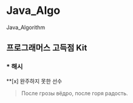 # Java_Algo
Java_Algorithm

## 프로그래머스 고득점 Kit </br>
### * 해시
  **[x] 완주하지 못한 선수 

> После грозы вёдро, после горя радость.
